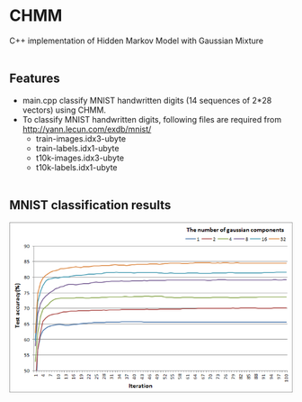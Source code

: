 # CHMM
C++ implementation of Hidden Markov Model with Gaussian Mixture</br></br>

## Features
- main.cpp classify MNIST handwritten digits (14 sequences of 2*28 vectors) using CHMM.
- To classify MNIST handwritten digits, following files are required from http://yann.lecun.com/exdb/mnist/
  - train-images.idx3-ubyte
  - train-labels.idx1-ubyte
  - t10k-images.idx3-ubyte
  - t10k-labels.idx1-ubyte
</br></br>

## MNIST classification results
![result](/result.png)
